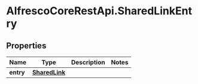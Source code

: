 # AlfrescoCoreRestApi.SharedLinkEntry

## Properties
Name | Type | Description | Notes
------------ | ------------- | ------------- | -------------
**entry** | [**SharedLink**](SharedLink.md) |  | 


